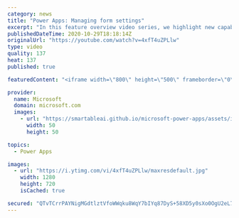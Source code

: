 ```yaml
---
category: news
title: "Power Apps: Managing form settings"
excerpt: "In this feature overview video series, we highlight new capabilities included in the latest update to Microsoft Power Apps.  Improvements to Microsoft Power Apps for managing form settings and events allow users to set various features on a form in the new modern designer.   Get the most out of Power"
publishedDateTime: 2020-10-29T18:18:14Z
originalUrl: "https://youtube.com/watch?v=4xfT4uZPLlw"
type: video
quality: 137
heat: 137
published: true

featuredContent: "<iframe width=\"800\" height=\"500\" frameborder=\"0\" src=\"https://www.youtube.com/embed/4xfT4uZPLlw\" allow=\"accelerometer; autoplay; encrypted-media; gyroscope; picture-in-picture\" allowfullscreen></iframe>"

provider:
  name: Microsoft
  domain: microsoft.com
  images:
    - url: "https://smartableai.github.io/microsoft-power-apps/assets/images/organizations/microsoft.com-50x50.jpg"
      width: 50
      height: 50

topics:
  - Power Apps

images:
  - url: "https://i.ytimg.com/vi/4xfT4uZPLlw/maxresdefault.jpg"
    width: 1280
    height: 720
    isCached: true

secured: "QTvTCrrPAYNigMGdtlztVfoWWqku8WqY7bIYq87DyS+58XD5y0sXo0OgU2eL7pV7CBXr8aNbH4r1o5FUiIDsXc/rINwo1u79ge/9F6LPHJX7XG/XDXRnSY27SaHhx/rmZCl2Fm+XYxoUMNUYS7s4id3BgOtPAMegR81XErvibrySQrbCL3WUvRRBEyyCs7aKMZFsdOXByT09Cti4+Jh19VB4hqiMVkqZpEYeIHTaPZcR3n7hZOs4OdyRvMTiMqMKZEv3uTHabwSguD6K5OMFGbfSwZlAK4sANE8QYhsRSUmJJWn76z3t1SLW5aq//AYJSZdtzX4riIEmieFf9t2UQC9DpnRNVWb5zyKrRunyucKV9AwdsdQXlxpLcQO7Lys1OwgPUVywNLwOO9vkAHqYHqdcul5GQDgbE48jFN8Wav8=;4xBMTVihAYNIv9ihtpkACA=="
---
```


